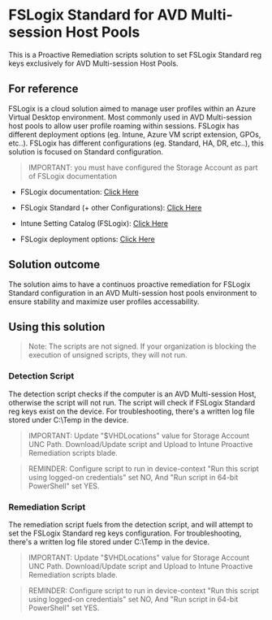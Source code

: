 # FSLogix Standard for AVD Multi-session Host Pools
This is a Proactive Remediation scripts solution to set FSLogix Standard reg keys exclusively for AVD Multi-session Host Pools.

## For reference
FSLogix is a cloud solution aimed to manage user profiles within an Azure Virtual Desktop environment.
Most commonly used in AVD Multi-session host pools to allow user profile roaming within sessions.
FSLogix has different deployment options (eg. Intune, Azure VM script extension, GPOs, etc..).
FSLogix has different configurations (eg. Standard, HA, DR, etc..), this solution is focused on Standard configuration.

> IMPORTANT: you must have configured the Storage Account as part of FSLogix documentation

* FSLogix documentation:
[Click Here](https://learn.microsoft.com/en-us/fslogix/overview-what-is-fslogix)

* FSLogix Standard (+ other Configurations):
[Click Here](https://learn.microsoft.com/en-us/fslogix/concepts-configuration-examples#example-1-standard)

* Intune Setting Catalog (FSLogix):
[Click Here](https://learn.microsoft.com/en-us/fslogix/reference-configuration-settings?tabs=profiles)

* FSLogix deployment options:
[Click Here](https://learn.microsoft.com/en-us/fslogix/concepts-configuration-options)

## Solution outcome
The solution aims to have a continuos proactive remediation for FSLogix Standard configuration in an AVD Multi-session host pools environment to ensure stability and maximize user profiles accessability.

## Using this solution
> Note: The scripts are not signed. If your organization is blocking the execution of unsigned scripts, they will not run.

### Detection Script
The detection script checks if the computer is an AVD Multi-session Host, otherwise the script will not run.
The script will check if FSLogix Standard reg keys exist on the device.
For troubleshooting, there's a written log file stored under C:\Temp in the device.

> IMPORTANT: Update "$VHDLocations" value for Storage Account UNC Path. Download/Update script and Upload to Intune Proactive Remediation scripts blade.

> REMINDER: Configure script to run in device-context "Run this script using logged-on credentials" set NO, And "Run script in 64-bit PowerShell" set YES.

### Remediation Script
The remediation script fuels from the detection script, and will attempt to set the FSLogix Standard reg keys configuration.
For troubleshooting, there's a written log file stored under C:\Temp in the device.

> IMPORTANT: Update "$VHDLocations" value for Storage Account UNC Path. Download/Update script and Upload to Intune Proactive Remediation scripts blade.

> REMINDER: Configure script to run in device-context "Run this script using logged-on credentials" set NO, And "Run script in 64-bit PowerShell" set YES.
